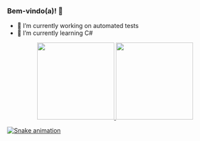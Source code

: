 ### Bem-vindo(a)! 👋

- 🔭 I’m currently working on automated tests
- 🌱 I’m currently learning C#

<div align="center">
  <a href="https://github.com/glattanz">
  <img height="180em" src="https://github-readme-stats.vercel.app/api?username=glattanz&show_icons=true&theme=radical&include_all_commits=true&count_private=true"/>
  <img height="180em" src="https://github-readme-stats.vercel.app/api/top-langs/?username=glattanz&layout=compact&langs_count=7&theme=radical"/>
</div>
  
 ![Snake animation](https://github.com/glattanz/glattanz/blob/output/github-contribution-grid-snake.svg)
